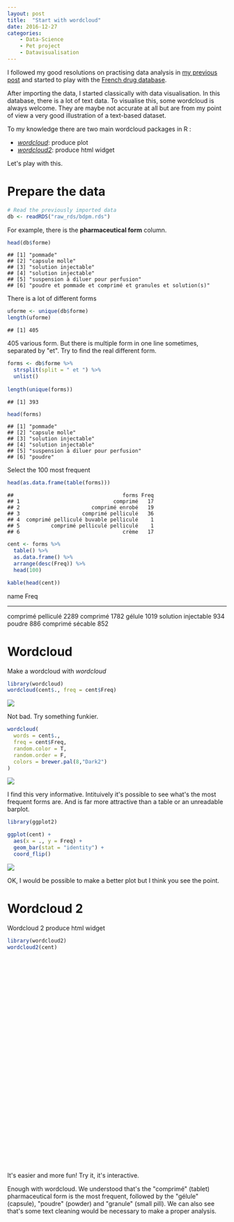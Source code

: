 ```yaml
---
layout: post
title:  "Start with wordcloud"
date: 2016-12-27 
categories:
    - Data-Science
    - Pet project
    - Datavisualisation
---
```



I followed my good resolutions on practising data analysis in [my previous post](http://blog.jom.link/data_science_pet_project.html) and started to play with the [French drug database](https://github.com/jomuller/explore_drug_database).

After importing the data, I started classically with data visualisation. In this database, there is a lot of text data. To visualise this, some wordcloud is always welcome. They are maybe not accurate at all but are from my point of view a very good illustration of a text-based dataset.

To my knowledge there are two main wordcloud packages in R :

- [*wordcloud*](https://cran.rstudio.com/web/packages/wordcloud/index.html): produce plot
- [*wordcloud2*](https://cran.rstudio.com/web/packages/wordcloud2/index.html): produce html widget

Let's play with this.

# Prepare the data


```r
# Read the previously imported data
db <- readRDS("raw_rds/bdpm.rds")
```

For example, there is the **pharmaceutical form** column.


```r
head(db$forme)
```

```
## [1] "pommade"                                                 
## [2] "capsule molle"                                           
## [3] "solution injectable"                                     
## [4] "solution injectable"                                     
## [5] "suspension à diluer pour perfusion"                      
## [6] "poudre et pommade et comprimé et granules et solution(s)"
```

There is a lot of different forms


```r
uforme <- unique(db$forme)
length(uforme)
```

```
## [1] 405
```

405 various form. But there is multiple form in one line sometimes, separated by "et". Try to find the real different form.


```r
forms <- db$forme %>%
  strsplit(split = " et ") %>%
  unlist() 
  
length(unique(forms))  
```

```
## [1] 393
```

```r
head(forms)
```

```
## [1] "pommade"                           
## [2] "capsule molle"                     
## [3] "solution injectable"               
## [4] "solution injectable"               
## [5] "suspension à diluer pour perfusion"
## [6] "poudre"
```

Select the 100 most frequent


```r
head(as.data.frame(table(forms)))
```

```
##                                   forms Freq
## 1                              comprimé   17
## 2                       comprimé enrobé   19
## 3                    comprimé pelliculé   36
## 4  comprimé pelliculé buvable pelliculé    1
## 5          comprimé pelliculé pelliculé    1
## 6                                 crème   17
```

```r
cent <- forms %>%
  table() %>%
  as.data.frame() %>%
  arrange(desc(Freq)) %>%
  head(100)

kable(head(cent))
```

name                    Freq
--------------------  -----
comprimé pelliculé     2289
comprimé               1782
gélule                 1019
solution injectable     934
poudre                  886
comprimé sécable        852


# Wordcloud

Make a wordcloud with *wordcloud*


```r
library(wordcloud)
wordcloud(cent$., freq = cent$Freq)
```

![](/assets/2016-12-27-Drug_wordcloud_files/figure-html/unnamed-chunk-6-1.png)<!-- -->

Not bad. Try something funkier.


```r
wordcloud(
  words = cent$., 
  freq = cent$Freq, 
  random.color = T, 
  random.order = F, 
  colors = brewer.pal(8,"Dark2")
)
```

![](/assets/2016-12-27-Drug_wordcloud_files/figure-html/unnamed-chunk-7-1.png)<!-- -->

I find this very informative. Intituively it's possible to see what's the most frequent forms are. And is far more attractive than a table or an unreadable barplot.


```r
library(ggplot2)

ggplot(cent) +
  aes(x = ., y = Freq) +
  geom_bar(stat = "identity") +
  coord_flip()
```

![](/assets/2016-12-27-Drug_wordcloud_files/figure-html/unnamed-chunk-8-1.png)<!-- -->

OK, I would be possible to make a better plot but I think you see the point.

# Wordcloud 2

Wordcloud 2 produce html widget


```r
library(wordcloud2)
wordcloud2(cent)
```

<!--html_preserve--><div id="htmlwidget-ddabb23c8052f6c567e9" style="width:672px;height:480px;" class="wordcloud2 html-widget"></div>
<script type="application/json" data-for="htmlwidget-ddabb23c8052f6c567e9">{"x":{"word":["comprimé pelliculé","comprimé","gélule","solution injectable","poudre","comprimé sécable","comprimé pelliculé sécable","granules","pommade","solution(s)","solution buvable","solution pour perfusion","comprimé enrobé"," solvant pour solution injectable","gélule à libération prolongée","comprimé orodispersible","solution à diluer pour perfusion","crème","poudre pour solution injectable","gélule gastro-résistant(e)","poudre pour suspension buvable","gel","comprimé gastro-résistant(e)","collyre en solution","dispositif","comprimé à libération prolongée","sirop","solution pour application","comprimé pelliculé à libération prolongée","solution","comprimé effervescent(e)"," solution en gouttes en gouttes","poudre pour solution pour perfusion","poudre pour solution buvable","suspension injectable","suppositoire","capsule molle","suspension buvable","collyre","solution injectable pour perfusion","comprimé à croquer","comprimé dispersible","solution pour pulvérisation","solution buvable en gouttes","comprimé quadrisécable","comprimé à sucer","gaz pour inhalation","comprimé effervescent(e) sécable","lyophilisat","granulés pour solution buvable","poudre pour solution à diluer pour perfusion"," poudre","pastille"," comprimé pelliculé","poudre pour solution injectable ou pour perfusion","solution pour inhalation par nébuliseur","poudre pour inhalation","granulés","granulés pour suspension buvable","gel pour application","solution injectable pour usage dentaire","solution pour bain de bouche","solution pour inhalation","vernis à ongles médicamenteux(se)","comprimé à libération modifiée"," solution pour perfusion","comprimé pelliculé sécable à libération prolongée","solution buvable gouttes","solution injectable ou pour perfusion","solution pour dialyse péritonéale"," solution pour usage parentéral"," solvant pour suspension injectable à libération prolongée","comprimé dispersible sécable","comprimé enrobé à libération prolongée","suspension pour inhalation par nébuliseur"," comprimé enrobé","poudre pour application","suspension pour pulvérisation","comprimé dispersible ou à croquer","comprimé pelliculé à libération modifiée","gomme à mâcher médicamenteux(se)","poudre pour inhalation en gélule"," comprimé"," crème"," solution pour dialyse péritonéale"," solvant pour suspension injectable","émulsion pour perfusion","comprimé enrobé gastro-résistant(e)","comprimé sécable à libération prolongée"," solution","capsule","collutoire","solution pour usage dentaire"," solvant pour solution pour perfusion","lyophilisat pour usage parentéral","poudre pour solution injectable pour perfusion"," solvant pour solution injectable ou pour perfusion","émulsion pour application","ovule à libération prolongée","ovule"],"freq":[2289,1782,1019,934,886,852,764,654,586,506,302,277,257,235,216,197,191,185,185,171,167,160,153,148,147,142,133,123,116,116,112,104,103,95,87,85,84,77,75,67,62,60,51,48,47,44,44,41,40,39,38,37,37,36,36,35,33,32,32,31,30,29,27,27,26,25,22,22,22,22,21,21,21,21,20,19,19,19,18,18,18,18,17,17,17,17,17,16,16,15,15,15,15,14,14,14,13,13,13,12],"fontFamily":"Segoe UI","fontWeight":"bold","color":"random-dark","minSize":0,"weightFactor":0.0786369593709043,"backgroundColor":"white","gridSize":0,"minRotation":-0.785398163397448,"maxRotation":0.785398163397448,"shuffle":true,"rotateRatio":0.4,"shape":"circle","ellipticity":0.65,"figBase64":null,"hover":null},"evals":[],"jsHooks":[]}</script><!--/html_preserve-->

It's easier and more fun! Try it, it's interactive.

Enough with wordcloud. We understood that's the "comprimé" (tablet) pharmaceutical form is the most frequent, followed by the "gélule" (capsule), "poudre" (powder) and "granule" (small pill). We can also see that's some text cleaning would be necessary to make a proper analysis.

